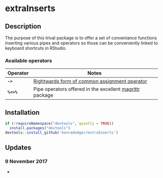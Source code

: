 extraInserts
================

Description
-----------

The purpose of this trival package is to offer a set of conveniance
functions inserting various pipes and operators so those can be
conveniently linked to keyboard shortcuts in RStudio.

### Available operators

| Operator   | Notes                                                                                                                                |
|------------|--------------------------------------------------------------------------------------------------------------------------------------|
| **`->`**   | [Rightwards form of common assignment operator](https://stat.ethz.ch/R-manual/R-devel/library/base/html/assignOps.html)              |
| **`%<>%`** | Pipe operators offered in the excellent [magrittr](https://cran.r-project.org/web/packages/magrittr/vignettes/magrittr.html) package |

Installation
------------

``` r
if (!requireNamespace("devtools", quietly = TRUE))
  install.packages("devtools")
devtools::install_github('konradedgar/extraInserts')
```

Updates
-------

### 9 November 2017

-
